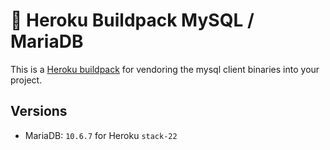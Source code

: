 # 🐶 Heroku Buildpack MySQL / MariaDB

This is a [Heroku buildpack](http://devcenter.heroku.com/articles/buildpacks) for vendoring the mysql client binaries into your project.

## Versions

* MariaDB: `10.6.7` for Heroku `stack-22`
